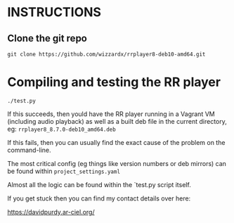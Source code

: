 # INSTRUCTIONS

## Clone the git repo

```
git clone https://github.com/wizzardx/rrplayer8-deb10-amd64.git
```

# Compiling and testing the RR player

```
./test.py
```

If this succeeds, then yould have the RR player running in a Vagrant VM (including audio playback) as well as a built deb file in the current directory, eg: `rrplayer8_8.7.0-deb10_amd64.deb `

If this fails, then you can usually find the exact cause of the problem on the command-line.

The most critical config (eg things like version numbers or deb mirrors) can be found within `project_settings.yaml`

Almost all the logic can be  found within the `test.py script itself.

If you get stuck then you can find my contact details over here:

https://davidpurdy.ar-ciel.org/
